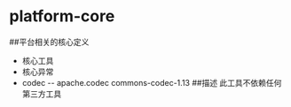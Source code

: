 # platform-core

##平台相关的核心定义
- 核心工具
- 核心异常
- codec -- apache.codec commons-codec-1.13
##描述
此工具不依赖任何第三方工具 
